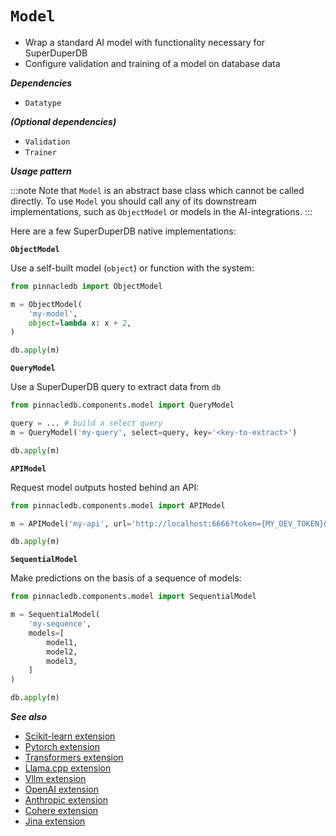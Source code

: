 # `Model`

- Wrap a standard AI model with functionality necessary for SuperDuperDB
- Configure validation and training of a model on database data

***Dependencies***

- `Datatype`

***(Optional dependencies)***

- `Validation`
- `Trainer`

***Usage pattern***

:::note
Note that `Model` is an abstract base class which cannot be called directly.
To use `Model` you should call any of its downstream implementations, 
such as `ObjectModel` or models in the AI-integrations.
:::

Here are a few SuperDuperDB native implementations:

**`ObjectModel`**

Use a self-built model (`object`) or function with the system:

```python
from pinnacledb import ObjectModel

m = ObjectModel(
    'my-model',
    object=lambda x: x + 2,
)

db.apply(m)
```

**`QueryModel`**

Use a SuperDuperDB query to extract data from `db`

```python
from pinnacledb.components.model import QueryModel

query = ... # build a select query
m = QueryModel('my-query', select=query, key='<key-to-extract>')

db.apply(m)
```

**`APIModel`**

Request model outputs hosted behind an API:

```python
from pinnacledb.components.model import APIModel

m = APIModel('my-api', url='http://localhost:6666?token={MY_DEV_TOKEN}&model={model}&text={text}')

db.apply(m)
```

**`SequentialModel`**

Make predictions on the basis of a sequence of models:

```python
from pinnacledb.components.model import SequentialModel

m = SequentialModel(
    'my-sequence',
    models=[
        model1,
        model2,
        model3,
    ]
)

db.apply(m)
```

***See also***

- [Scikit-learn extension](../ai_integrations/sklearn)
- [Pytorch extension](../ai_integrations/pytorch)
- [Transformers extension](../ai_integrations/transformers)
- [Llama.cpp extension](../ai_integrations/llama_cpp)
- [Vllm extension](../ai_integrations/vllm)
- [OpenAI extension](../ai_integrations/openai)
- [Anthropic extension](../ai_integrations/anthropic)
- [Cohere extension](../ai_integrations/cohere)
- [Jina extension](../ai_integrations/jina)